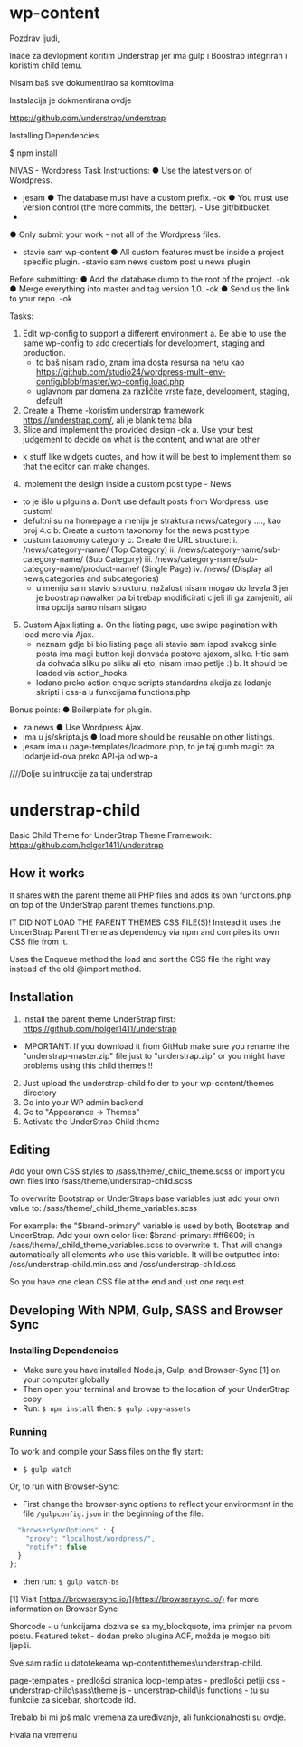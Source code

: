 # wp-content

Pozdrav ljudi,

Inače za devlopment koritim Understrap jer ima gulp i Boostrap integriran i koristim child temu.

Nisam baš sve dokumentirao sa komitovima

Instalacija je dokmentirana ovdje

https://github.com/understrap/understrap

Installing Dependencies

$ npm install

NIVAS - Wordpress Task
Instructions:
● Use the latest version of Wordpress.
- jesam
● The database must have a custom prefix.
-ok
● You must use version control (the more commits, the better). - Use git/bitbucket.
-
● Only submit your work - not all of the Wordpress files.
- stavio sam wp-content
● All custom features must be inside a project specific plugin.
-stavio sam news custom post u news plugin

Before submitting:
● Add the database dump to the root of the project.
-ok
● Merge everything into master and tag version 1.0.
-ok
● Send us the link to your repo.
-ok

Tasks:
1. Edit wp-config to support a different environment
	a. Be able to use the same wp-config to add credentials for development, staging and 	production.
	- to baš nisam radio, znam ima dosta resursa na netu kao
	https://github.com/studio24/wordpress-multi-env-config/blob/master/wp-config.load.php
	- uglavnom par domena za različite vrste faze, development, staging, default
2. Create a Theme
-koristim understrap framework https://understrap.com/, ali je blank tema bila
3. Slice and implement the provided design
-ok
a. Use your best judgement to decide on what is the content, and what are other
- k
stuff like widgets quotes, and how it will be best to implement them so that the editor can make changes.
4. Implement the design inside a custom post type - News
- to je išlo u plguins
a. Don’t use default posts from Wordpress; use custom!
- defultni su na homepage a  meniju je straktura news/category ...., kao broj 4.c
b. Create a custom taxonomy for the news post type
- custom taxonomy category
c. Create the URL structure:
	i. /news/category-name/ (Top Category)
	ii. /news/category-name/sub-category-name/ (Sub Category)
	iii. /news/category-name/sub-category-name/product-name/ (Single Page)
	iv. /news/ (Display all news,categories and subcategories)
	- u meniju sam stavio strukturu, nažalost nisam mogao do levela 3 jer je boostrap nawalker pa bi trebap modificirati cijeli ili ga zamjeniti, ali ima opcija samo nisam stigao
5. Custom Ajax listing
	a. On the listing page, use swipe pagination with load more via Ajax.
	- neznam gdje bi bio listing page ali stavio sam ispod svakog sinle posta ima magi button koji dohvaća postove ajaxom, slike. Htio sam da dohvaća sliku po sliku ali eto, nisam imao petlje :)
	b. It should be loaded via action_hooks.
	- lodano preko action enque scripts standardna akcija za lodanje skripti i css-a u funkcijama functions.php

Bonus points:
● Boilerplate for plugin.
- za news
● Use Wordpress Ajax.
- ima u js/skripta.js
● load more should be reusable on other listings.
- jesam ima u page-templates/loadmore.php, to je taj gumb magic za lodanje id-ova preko API-ja od wp-a


////Dolje su intrukcije za taj understrap

# understrap-child
Basic Child Theme for UnderStrap Theme Framework: https://github.com/holger1411/understrap

## How it works
It shares with the parent theme all PHP files and adds its own functions.php on top of the UnderStrap parent themes functions.php.

IT DID NOT LOAD THE PARENT THEMES CSS FILE(S)!
Instead it uses the UnderStrap Parent Theme as dependency via npm and compiles its own CSS file from it.

Uses the Enqueue method the load and sort the CSS file the right way instead of the old @import method.

## Installation
1. Install the parent theme UnderStrap first: https://github.com/holger1411/understrap
- IMPORTANT: If you download it from GitHub make sure you rename the "understrap-master.zip" file just to "understrap.zip" or you might have problems using this child themes !!

2. Just upload the understrap-child folder to your wp-content/themes directory
3. Go into your WP admin backend 
4. Go to "Appearance -> Themes"
5. Activate the UnderStrap Child theme

## Editing
Add your own CSS styles to /sass/theme/_child_theme.scss
or import you own files into /sass/theme/understrap-child.scss

To overwrite Bootstrap or UnderStraps base variables just add your own value to:
/sass/theme/_child_theme_variables.scss

For example:
the "$brand-primary" variable is used by both, Bootstrap and UnderStrap.
Add your own color like:
$brand-primary: #ff6600;
in /sass/theme/_child_theme_variables.scss to overwrite it.
That will change automatically all elements who use this variable.
It will be outputted into:
/css/understrap-child.min.css
and
/css/understrap-child.css

So you have one clean CSS file at the end and just one request.

## Developing With NPM, Gulp, SASS and Browser Sync

### Installing Dependencies
- Make sure you have installed Node.js, Gulp, and Browser-Sync [1] on your computer globally
- Then open your terminal and browse to the location of your UnderStrap copy
- Run: `$ npm install` then: `$ gulp copy-assets`

### Running
To work and compile your Sass files on the fly start:

- `$ gulp watch`

Or, to run with Browser-Sync:

- First change the browser-sync options to reflect your environment in the file `/gulpconfig.json` in the beginning of the file:
```javascript
  "browserSyncOptions" : {
    "proxy": "localhost/wordpress/",
    "notify": false
  }
};
```
- then run: `$ gulp watch-bs`

[1] Visit [https://browsersync.io/](https://browsersync.io/) for more information on Browser Sync


Shorcode - u funkcijama doziva se sa my_blockquote, ima primjer na prvom postu.
Featured tekst - dodan preko plugina ACF, možda je mogao biti ljepši.

Sve sam radio u datotekeama wp-content\themes\understrap-child.

page-templates - predlošci stranica
loop-templates - predlošci petlji
css - understrap-child\sass\theme
js - understrap-child\js
functions -  tu su funkcije za sidebar, shortcode itd..



Trebalo bi mi još malo vremena za uređivanje, ali funkcionalnosti su ovdje. 

Hvala na vremenu